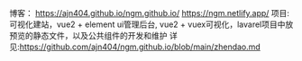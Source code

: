博客：
https://ajn404.github.io/ngm.github.io/
https://ngm.netlify.app/
项目:可视化建站，vue2 + element ui管理后台, vue2 + vuex可视化，lavarel项目中放预览的静态文件，以及公共组件的开发和维护
详见:https://github.com/ajn404/ngm.github.io/blob/main/zhendao.md
